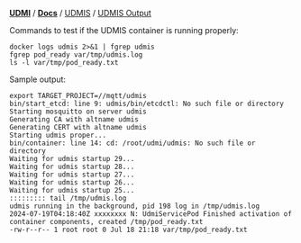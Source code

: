 [**UDMI**](../../) / [**Docs**](../) / [UDMIS](.) / [UDMIS Output](#)

Commands to test if the UDMIS container is running properly:
```
docker logs udmis 2>&1 | fgrep udmis
fgrep pod_ready var/tmp/udmis.log
ls -l var/tmp/pod_ready.txt
```

Sample output:
```
export TARGET_PROJECT=//mqtt/udmis
bin/start_etcd: line 9: udmis/bin/etcdctl: No such file or directory
Starting mosquitto on server udmis
Generating CA with altname udmis
Generating CERT with altname udmis
Starting udmis proper...
bin/container: line 14: cd: /root/udmi/udmis: No such file or directory
Waiting for udmis startup 29...
Waiting for udmis startup 28...
Waiting for udmis startup 27...
Waiting for udmis startup 26...
Waiting for udmis startup 25...
::::::::: tail /tmp/udmis.log
udmis running in the background, pid 198 log in /tmp/udmis.log
2024-07-19T04:18:40Z xxxxxxxx N: UdmiServicePod Finished activation of container components, created /tmp/pod_ready.txt
-rw-r--r-- 1 root root 0 Jul 18 21:18 var/tmp/pod_ready.txt
```
